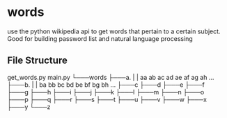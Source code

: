 # words
use the python wikipedia api to get words that pertain to a certain subject. Good for building password list and natural language processing


## File Structure

get_words.py
main.py
└───words
    ├───a.
    |    | aa ab ac ad ae af ag ah ...
    ├───b.
    |    | ba bb bc bd be bf bg bh ...
    ├───c
    ├───d
    ├───e
    ├───f
    ├───g
    ├───h
    ├───i
    ├───j
    ├───k
    ├───l
    ├───m
    ├───n
    ├───o
    ├───p
    ├───q
    ├───r
    ├───s
    ├───t
    ├───u
    ├───v
    ├───w
    ├───x
    ├───y
    └───z
